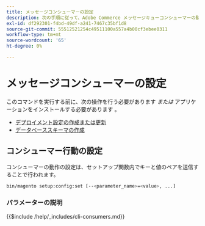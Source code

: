 ```yaml
---
title: メッセージコンシューマーの設定
description: 次の手順に従って、Adobe Commerce メッセージキューコンシューマーの動作を設定します。
exl-id: df292301-f4bd-49df-a241-7467c35bf1d8
source-git-commit: 55512521254c49511100a557a4b00cf3ebee0311
workflow-type: tm+mt
source-wordcount: '65'
ht-degree: 0%

---
```


# メッセージコンシューマーの設定

このコマンドを実行する前に、次の操作を行う必要があります *または* アプリケーションをインストールする必要があります [](../advanced.md)。

* [デプロイメント設定の作成または更新](deployment.md)
* [データベーススキーマの作成](database.md)

## コンシューマー行動の設定

コンシューマーの動作の設定は、セットアップ関数内でキーと値のペアを送信することで行われます。

```bash
bin/magento setup:config:set [--<parameter_name>=<value>, ...]
```

### パラメーターの説明

{{$include /help/_includes/cli-consumers.md}}

<!-- Last updated from includes: 2022-09-12 09:38:25 -->
